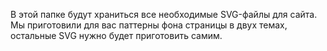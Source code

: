 В этой папке будут храниться все необходимые SVG-файлы для сайта. Мы приготовили для вас паттерны фона страницы в двух темах, остальные SVG нужно будет приготовить самим.
